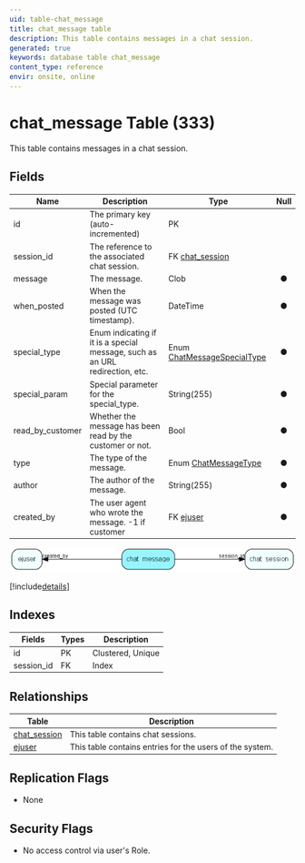 ```yaml
---
uid: table-chat_message
title: chat_message table
description: This table contains messages in a chat session.
generated: true
keywords: database table chat_message
content_type: reference
envir: onsite, online
---
```


# chat\_message Table (333)

This table contains messages in a chat session.

## Fields

| Name | Description | Type | Null |
|------|-------------|------|:----:|
|id|The primary key (auto-incremented)|PK| |
|session\_id|The reference to the associated chat session.|FK [chat_session](chat-session.md)| |
|message|The message.|Clob|&#x25CF;|
|when\_posted|When the message was posted (UTC timestamp).|DateTime|&#x25CF;|
|special\_type|Enum indicating if it is a special message, such as an URL redirection, etc.|Enum [ChatMessageSpecialType](enums/chatmessagespecialtype.md)|&#x25CF;|
|special\_param|Special parameter for the special_type.|String(255)|&#x25CF;|
|read\_by\_customer|Whether the message has been read by the customer or not.|Bool|&#x25CF;|
|type|The type of the message.|Enum [ChatMessageType](enums/chatmessagetype.md)|&#x25CF;|
|author|The author of the message.|String(255)|&#x25CF;|
|created\_by|The user agent who wrote the message. -1 if customer|FK [ejuser](ejuser.md)|&#x25CF;|


![chat_message table relationship diagram](./media/chat_message.png)

[!include[details](./includes/chat-message.md)]

## Indexes

| Fields | Types | Description |
|--------|-------|-------------|
|id |PK |Clustered, Unique |
|session\_id |FK |Index |

## Relationships

| Table|  Description |
|------|-------------|
|[chat\_session](chat-session.md)  |This table contains chat sessions. |
|[ejuser](ejuser.md)  |This table contains entries for the users of the system. |


## Replication Flags

* None

## Security Flags

* No access control via user's Role.

